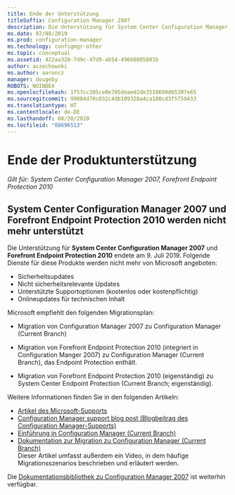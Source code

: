 ```yaml
---
title: Ende der Unterstützung
titleSuffix: Configuration Manager 2007
description: Die Unterstützung für System Center Configuration Manager 2007 und Forefront Endpoint Protection 2010 endet am 9. Juli 2019.
ms.date: 07/08/2019
ms.prod: configuration-manager
ms.technology: configmgr-other
ms.topic: conceptual
ms.assetid: 422aa328-7d9c-47d9-ab54-49668085881b
author: aczechowski
ms.author: aaroncz
manager: dougeby
ROBOTS: NOINDEX
ms.openlocfilehash: 1f57cc205ce0e705deaed2de3510699d65307e65
ms.sourcegitcommit: 99084d70c032c4db109328a4ca100cd3f5759433
ms.translationtype: HT
ms.contentlocale: de-DE
ms.lasthandoff: 08/20/2020
ms.locfileid: "88696513"
---
```

# <a name="product-end-of-support"></a>Ende der Produktunterstützung

*Gilt für: System Center Configuration Manager 2007, Forefront Endpoint Protection 2010*

## <a name="system-center-configuration-manager-2007-and-forefront-endpoint-protection-2010-are-out-of-support"></a>**System Center Configuration Manager 2007** und **Forefront Endpoint Protection 2010** werden nicht mehr unterstützt

Die Unterstützung für **System Center Configuration Manager 2007** und **Forefront Endpoint Protection 2010** endete am 9. Juli 2019. Folgende Dienste für diese Produkte werden nicht mehr von Microsoft angeboten:

- Sicherheitsupdates
- Nicht sicherheitsrelevante Updates
- Unterstützte Supportoptionen (kostenlos oder kostenpflichtig)
- Onlineupdates für technischen Inhalt

Microsoft empfiehlt den folgenden Migrationsplan:

- Migration von Configuration Manager 2007 zu Configuration Manager (Current Branch)  

- Migration von Forefront Endpoint Protection 2010 (integriert in Configuration Manger 2007) zu Configuration Manager (Current Branch), das Endpoint Protection enthält.  

- Migration von Forefront Endpoint Protection 2010 (eigenständig) zu System Center Endpoint Protection (Current Branch; eigenständig).  

Weitere Informationen finden Sie in den folgenden Artikeln:

- [Artikel des Microsoft-Supports](https://support.microsoft.com/help/4096323)  
- [Configuration Manager support blog post (Blogbeitrag des Configuration Manager-Supports)](https://techcommunity.microsoft.com/t5/configuration-manager-blog/configuration-manager-2007-approaching-end-of-support-what-you/ba-p/274995)  
- [Einführung in Configuration Manager (Current Branch)](../understand/introduction.md)  
- [Dokumentation zur Migration zu Configuration Manager (Current Branch)](../migration/migrate-data-between-hierarchies.md)  
    Dieser Artikel umfasst außerdem ein Video, in dem häufige Migrationsszenarios beschrieben und erläutert werden.

Die [Dokumentationsbibliothek zu Configuration Manager 2007](/previous-versions/system-center/configuration-manager-2007/bb735860\(v=technet.10\)) ist weiterhin verfügbar.